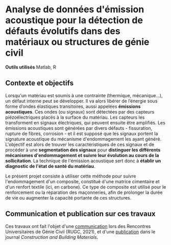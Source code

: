 # Analyse de données d'émission acoustique pour la détection de défauts évolutifs dans des matériaux ou structures de génie civil

**Outils utilisés** Matlab, R  

## Contexte et objectifs
Lorsqu'un matériau est soumis à une contrainte (thermique, mécanique...), un défaut interne peut se développer. Il va alors libérer de l’énergie sous forme d’ondes élastiques transitoires, aussi appelées **émissions acoustiques**. Ces ondes (ou signaux) sont détectées par des capteurs piézoélectriques placés à la surface du matériau. Les capteurs les transforment en signaux électriques, qui peuvent ensuite être amplifiés.
Les émissions acoustiques sont générées par divers défauts - fissuration, rupture de fibres, corrosion - et il est supposé que les signaux portent la signature acoustique du mécanisme d'endommagement les ayant généré. L'objectif est alors de trouver les caractéristiques de ces signaux et de procéder à une **segmentation des signaux** pour **distinguer les différents mécanismes d'endommagement et suivre leur évolution au cours de la sollicitation**. La technique de l'émission acoustique sert donc à **établir un diagnostic de l'état de santé du matériau**.

Le présent projet consiste à utiliser cette méthode pour suivre l'endommagement d'un composite, constitué d'une matrice cimentaire et d'un renfort textile (ici, en carbone). Ce type de composite est utilisé pour le renforcement ou la réparation des maçonneries, afin de prolonger la durée de vie ou augmenter la capacité portante de ces structures.  

## Communication et publication sur ces travaux
Ces travaux ont fait l'objet d'une [communication](/pdf/RUGC2021-ReboulSaidiGabor.pdf) lors des Rencontres Universitaires de Génie Civil (RUGC, 2021), et d'une [publication](https://doi.org/10.1016/j.conbuildmat.2021.125216) dans le journal *Construction and Building Materials*.



